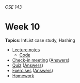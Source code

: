 _CSE 143_
# Week 10
__Topics__: IntList case study, Hashing
* [Lecture notes](lecture-notes.md)
	* [Code](code)
* [Check-in meeting](check-in-meeting.md) ([Answers](check-in-meeting-answers.md))
* [Quiz](quiz.md) ([Answers](quiz-answers.md))
* [Exercises](exercises.md) ([Answers](exercise-answers.md))
* [Homework](homework.md)